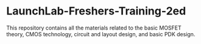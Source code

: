# LaunchLab-Freshers-Training-2ed
This repository contains all the materials related to the basic MOSFET theory, CMOS technology, circuit and layout design, and basic PDK design.
